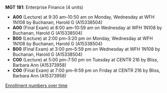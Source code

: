 **MGT 181**: Enterprise Finance (4 units)

- **A00** (Lecture) at 9:30 am–10:50 am on Monday, Wednesday at WFH 1N108 by Buchanan, Harold G (A15338504)
- **A00** (Final Exam) at 8:00 am–10:59 am on Wednesday at WFH 1N108 by Buchanan, Harold G (A15338504)
- **B00** (Lecture) at 2:00 pm–3:20 pm on Monday, Wednesday at WFH 1N108 by Buchanan, Harold G (A15338504)
- **B00** (Final Exam) at 3:00 pm–5:59 pm on Wednesday at WFH 1N108 by Buchanan, Harold G (A15338504)
- **C00** (Lecture) at 5:00 pm–7:50 pm on Tuesday at CENTR 216 by Bliss, Barbara Ann (A15373958)
- **C00** (Final Exam) at 7:00 pm–9:59 pm on Friday at CENTR 216 by Bliss, Barbara Ann (A15373958)

[Enrollment numbers over time](./MGT181.tsv)
